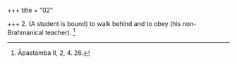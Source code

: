 +++
title = "02"

+++
2. (A student is bound) to walk behind and to obey (his non-Brahmanical teacher). [^2] 


[^2]:  Āpastamba II, 2, 4. 26.
